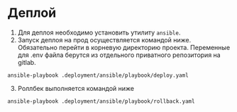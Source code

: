 # Деплой

1) Для деплоя необходимо установить утилиту `ansible`.
2) Запуск деплоя на прод осуществляется командой ниже. Обязательно перейти в корневую директорию проекта. Переменные для .env файла берутся из отдельного приватного репозитория на gitlab.

```shell
ansible-playbook .deployment/ansible/playbook/deploy.yaml
```

3) Роллбек выполняется командой ниже

```shell
ansible-playbook .deployment/ansible/playbook/rollback.yaml
```
